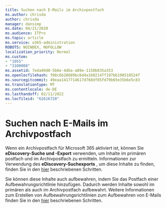 ```yaml
---
title: Suchen nach E-Mails im Archivpostfach
ms.author: chrisda
author: chrisda
manager: dansimp
ms.date: 04/21/2020
ms.audience: ITPro
ms.topic: article
ms.service: o365-administration
ROBOTS: NOINDEX, NOFOLLOW
localization_priority: Normal
ms.custom:
- "1055"
- "3100008"
ms.assetid: 7eda49d0-5b6e-4dba-a89e-1150b835a353
ms.openlocfilehash: f08c6b28689bc6d4a1602147f197bb190510524f
ms.sourcegitcommit: 49eaa1417714617d768df85fd79b65e35b6e5c83
ms.translationtype: MT
ms.contentlocale: de-DE
ms.lasthandoff: 02/11/2022
ms.locfileid: "62616720"
---
```

# <a name="search-for-email-in-the-archive-mailbox"></a>Suchen nach E-Mails im Archivpostfach

Wenn ein Archivpostfach für Microsoft 365 aktiviert ist, können Sie **eDiscovery-Suche und -Export** verwenden, um Inhalte im primären postfach und im Archivpostfach zu ermitteln. Informationen zur Verwendung des **eDiscovery-Suchexports** , um diese Inhalte zu finden, finden Sie in den [hier](https://docs.microsoft.com/microsoft-365/compliance/export-search-results) beschriebenen Schritten.
  
Sie können diese Inhalte auch aufbewahren, indem Sie das Postfach einer Aufbewahrungsrichtlinie hinzufügen. Dadurch werden Inhalte sowohl im primären als auch im Archivpostfach aufbewahrt. Weitere Informationen zum Erstellen von Aufbewahrungsrichtlinien zum Aufbewahren von E-Mails finden Sie in den [hier](https://docs.microsoft.com/microsoft-365/compliance/retention-policies) beschriebenen Schritten.
  